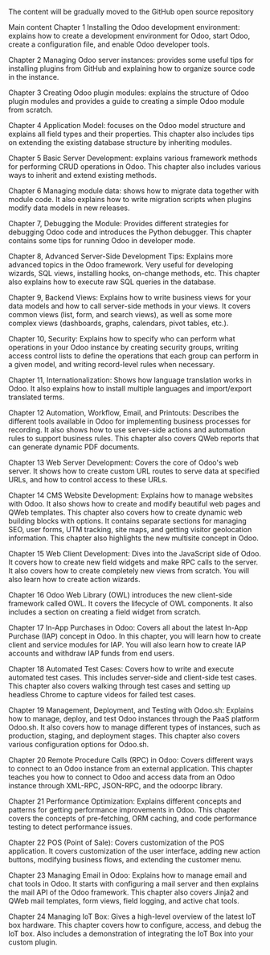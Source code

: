 The content will be gradually moved to the GitHub open source repository

Main content
Chapter 1 Installing the Odoo development environment: explains how to create a development environment for Odoo, start Odoo, create a configuration file, and enable Odoo developer tools.

Chapter 2 Managing Odoo server instances: provides some useful tips for installing plugins from GitHub and explaining how to organize source code in the instance.

Chapter 3 Creating Odoo plugin modules: explains the structure of Odoo plugin modules and provides a guide to creating a simple Odoo module from scratch.

Chapter 4 Application Model: focuses on the Odoo model structure and explains all field types and their properties. This chapter also includes tips on extending the existing database structure by inheriting modules.

Chapter 5 Basic Server Development: explains various framework methods for performing CRUD operations in Odoo. This chapter also includes various ways to inherit and extend existing methods.

Chapter 6 Managing module data: shows how to migrate data together with module code. It also explains how to write migration scripts when plugins modify data models in new releases.

Chapter 7, Debugging the Module: Provides different strategies for debugging Odoo code and introduces the Python debugger. This chapter contains some tips for running Odoo in developer mode.

Chapter 8, Advanced Server-Side Development Tips: Explains more advanced topics in the Odoo framework. Very useful for developing wizards, SQL views, installing hooks, on-change methods, etc. This chapter also explains how to execute raw SQL queries in the database.

Chapter 9, Backend Views: Explains how to write business views for your data models and how to call server-side methods in your views. It covers common views (list, form, and search views), as well as some more complex views (dashboards, graphs, calendars, pivot tables, etc.).

Chapter 10, Security: Explains how to specify who can perform what operations in your Odoo instance by creating security groups, writing access control lists to define the operations that each group can perform in a given model, and writing record-level rules when necessary.

Chapter 11, Internationalization: Shows how language translation works in Odoo. It also explains how to install multiple languages ​​and import/export translated terms.

Chapter 12 Automation, Workflow, Email, and Printouts: Describes the different tools available in Odoo for implementing business processes for recording. It also shows how to use server-side actions and automation rules to support business rules. This chapter also covers QWeb reports that can generate dynamic PDF documents.

Chapter 13 Web Server Development: Covers the core of Odoo's web server. It shows how to create custom URL routes to serve data at specified URLs, and how to control access to these URLs.

Chapter 14 CMS Website Development: Explains how to manage websites with Odoo. It also shows how to create and modify beautiful web pages and QWeb templates. This chapter also covers how to create dynamic web building blocks with options. It contains separate sections for managing SEO, user forms, UTM tracking, site maps, and getting visitor geolocation information. This chapter also highlights the new multisite concept in Odoo.

Chapter 15 Web Client Development: Dives into the JavaScript side of Odoo. It covers how to create new field widgets and make RPC calls to the server. It also covers how to create completely new views from scratch. You will also learn how to create action wizards.

Chapter 16 Odoo Web Library (OWL) introduces the new client-side framework called OWL. It covers the lifecycle of OWL components. It also includes a section on creating a field widget from scratch.

Chapter 17 In-App Purchases in Odoo: Covers all about the latest In-App Purchase (IAP) concept in Odoo. In this chapter, you will learn how to create client and service modules for IAP. You will also learn how to create IAP accounts and withdraw IAP funds from end users.

Chapter 18 Automated Test Cases: Covers how to write and execute automated test cases. This includes server-side and client-side test cases. This chapter also covers walking through test cases and setting up headless Chrome to capture videos for failed test cases.

Chapter 19 Management, Deployment, and Testing with Odoo.sh: Explains how to manage, deploy, and test Odoo instances through the PaaS platform Odoo.sh. It also covers how to manage different types of instances, such as production, staging, and deployment stages. This chapter also covers various configuration options for Odoo.sh.

Chapter 20 Remote Procedure Calls (RPC) in Odoo: Covers different ways to connect to an Odoo instance from an external application. This chapter teaches you how to connect to Odoo and access data from an Odoo instance through XML-RPC, JSON-RPC, and the odoorpc library.

Chapter 21 Performance Optimization: Explains different concepts and patterns for getting performance improvements in Odoo. This chapter covers the concepts of pre-fetching, ORM caching, and code performance testing to detect performance issues.

Chapter 22 POS (Point of Sale): Covers customization of the POS application. It covers customization of the user interface, adding new action buttons, modifying business flows, and extending the customer menu.

Chapter 23 Managing Email in Odoo: Explains how to manage email and chat tools in Odoo. It starts with configuring a mail server and then explains the mail API of the Odoo framework. This chapter also covers Jinja2 and QWeb mail templates, form views, field logging, and active chat tools.

Chapter 24 Managing IoT Box: Gives a high-level overview of the latest IoT box hardware. This chapter covers how to configure, access, and debug the IoT box. Also includes a demonstration of integrating the IoT Box into your custom plugin.
